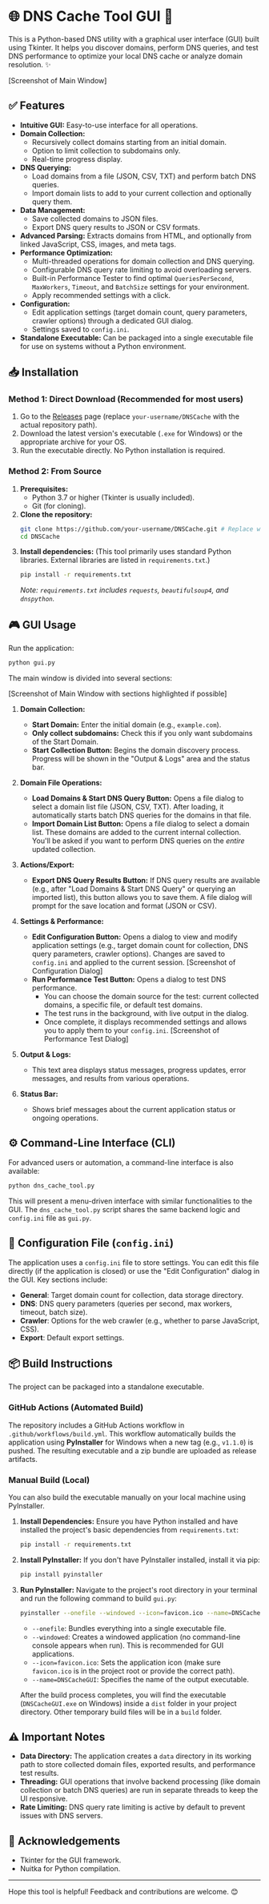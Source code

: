 # 🌐 DNS Cache Tool GUI 🚀

This is a Python-based DNS utility with a graphical user interface (GUI) built using Tkinter. It helps you discover domains, perform DNS queries, and test DNS performance to optimize your local DNS cache or analyze domain resolution. ✨

[Screenshot of Main Window]

## ✅ Features

-   **Intuitive GUI:** Easy-to-use interface for all operations.
-   **Domain Collection:**
    -   Recursively collect domains starting from an initial domain.
    -   Option to limit collection to subdomains only.
    -   Real-time progress display.
-   **DNS Querying:**
    -   Load domains from a file (JSON, CSV, TXT) and perform batch DNS queries.
    -   Import domain lists to add to your current collection and optionally query them.
-   **Data Management:**
    -   Save collected domains to JSON files.
    *   Export DNS query results to JSON or CSV formats.
-   **Advanced Parsing:** Extracts domains from HTML, and optionally from linked JavaScript, CSS, images, and meta tags.
-   **Performance Optimization:**
    -   Multi-threaded operations for domain collection and DNS querying.
    -   Configurable DNS query rate limiting to avoid overloading servers.
    -   Built-in Performance Tester to find optimal `QueriesPerSecond`, `MaxWorkers`, `Timeout`, and `BatchSize` settings for your environment.
    -   Apply recommended settings with a click.
-   **Configuration:**
    *   Edit application settings (target domain count, query parameters, crawler options) through a dedicated GUI dialog.
    *   Settings saved to `config.ini`.
-   **Standalone Executable:** Can be packaged into a single executable file for use on systems without a Python environment.

## 📥 Installation

### Method 1: Direct Download (Recommended for most users)

1.  Go to the [Releases](https://github.com/your-username/DNSCache/releases) page (replace `your-username/DNSCache` with the actual repository path).
2.  Download the latest version's executable (`.exe` for Windows) or the appropriate archive for your OS.
3.  Run the executable directly. No Python installation is required.

### Method 2: From Source

1.  **Prerequisites:**
    *   Python 3.7 or higher (Tkinter is usually included).
    *   Git (for cloning).
2.  **Clone the repository:**
    ```bash
    git clone https://github.com/your-username/DNSCache.git # Replace with actual repo path
    cd DNSCache
    ```
3.  **Install dependencies:**
    (This tool primarily uses standard Python libraries. External libraries are listed in `requirements.txt`.)
    ```bash
    pip install -r requirements.txt
    ```
    *Note: `requirements.txt` includes `requests`, `beautifulsoup4`, and `dnspython`.*

## 🎮 GUI Usage

Run the application:

```bash
python gui.py
```

The main window is divided into several sections:

[Screenshot of Main Window with sections highlighted if possible]

1.  **Domain Collection:**
    *   **Start Domain:** Enter the initial domain (e.g., `example.com`).
    *   **Only collect subdomains:** Check this if you only want subdomains of the Start Domain.
    *   **Start Collection Button:** Begins the domain discovery process. Progress will be shown in the "Output & Logs" area and the status bar.

2.  **Domain File Operations:**
    *   **Load Domains & Start DNS Query Button:** Opens a file dialog to select a domain list file (JSON, CSV, TXT). After loading, it automatically starts batch DNS queries for the domains in that file.
    *   **Import Domain List Button:** Opens a file dialog to select a domain list. These domains are added to the current internal collection. You'll be asked if you want to perform DNS queries on the *entire* updated collection.

3.  **Actions/Export:**
    *   **Export DNS Query Results Button:** If DNS query results are available (e.g., after "Load Domains & Start DNS Query" or querying an imported list), this button allows you to save them. A file dialog will prompt for the save location and format (JSON or CSV).

4.  **Settings & Performance:**
    *   **Edit Configuration Button:** Opens a dialog to view and modify application settings (e.g., target domain count for collection, DNS query parameters, crawler options). Changes are saved to `config.ini` and applied to the current session.
        [Screenshot of Configuration Dialog]
    *   **Run Performance Test Button:** Opens a dialog to test DNS performance.
        *   You can choose the domain source for the test: current collected domains, a specific file, or default test domains.
        *   The test runs in the background, with live output in the dialog.
        *   Once complete, it displays recommended settings and allows you to apply them to your `config.ini`.
        [Screenshot of Performance Test Dialog]

5.  **Output & Logs:**
    *   This text area displays status messages, progress updates, error messages, and results from various operations.

6.  **Status Bar:**
    *   Shows brief messages about the current application status or ongoing operations.

## ⚙️ Command-Line Interface (CLI)

For advanced users or automation, a command-line interface is also available:

```bash
python dns_cache_tool.py
```

This will present a menu-driven interface with similar functionalities to the GUI. The `dns_cache_tool.py` script shares the same backend logic and `config.ini` file as `gui.py`.

## 🔧 Configuration File (`config.ini`)

The application uses a `config.ini` file to store settings. You can edit this file directly (if the application is closed) or use the "Edit Configuration" dialog in the GUI. Key sections include:

-   **General**: Target domain count for collection, data storage directory.
-   **DNS**: DNS query parameters (queries per second, max workers, timeout, batch size).
-   **Crawler**: Options for the web crawler (e.g., whether to parse JavaScript, CSS).
-   **Export**: Default export settings.

## 📦 Build Instructions

The project can be packaged into a standalone executable.

### GitHub Actions (Automated Build)

The repository includes a GitHub Actions workflow in `.github/workflows/build.yml`. This workflow automatically builds the application using **PyInstaller** for Windows when a new tag (e.g., `v1.1.0`) is pushed. The resulting executable and a zip bundle are uploaded as release artifacts.

### Manual Build (Local)

You can also build the executable manually on your local machine using PyInstaller.

1.  **Install Dependencies:**
    Ensure you have Python installed and have installed the project's basic dependencies from `requirements.txt`:
    ```bash
    pip install -r requirements.txt
    ```

2.  **Install PyInstaller:**
    If you don't have PyInstaller installed, install it via pip:
    ```bash
    pip install pyinstaller
    ```

3.  **Run PyInstaller:**
    Navigate to the project's root directory in your terminal and run the following command to build `gui.py`:
    ```bash
    pyinstaller --onefile --windowed --icon=favicon.ico --name=DNSCacheGUI gui.py
    ```
    *   `--onefile`: Bundles everything into a single executable file.
    *   `--windowed`: Creates a windowed application (no command-line console appears when run). This is recommended for GUI applications.
    *   `--icon=favicon.ico`: Sets the application icon (make sure `favicon.ico` is in the project root or provide the correct path).
    *   `--name=DNSCacheGUI`: Specifies the name of the output executable.

    After the build process completes, you will find the executable (`DNSCacheGUI.exe` on Windows) inside a `dist` folder in your project directory. Other temporary build files will be in a `build` folder.

## ⚠️ Important Notes

-   **Data Directory:** The application creates a `data` directory in its working path to store collected domain files, exported results, and performance test results.
-   **Threading:** GUI operations that involve backend processing (like domain collection or batch DNS queries) are run in separate threads to keep the UI responsive.
-   **Rate Limiting:** DNS query rate limiting is active by default to prevent issues with DNS servers.

## 🙏 Acknowledgements

-   Tkinter for the GUI framework.
-   Nuitka for Python compilation.

---

Hope this tool is helpful! Feedback and contributions are welcome. 😊
